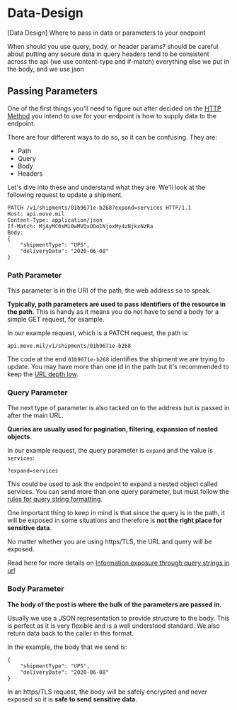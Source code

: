 # Data-Design

[Data Design] Where to pass in data or parameters to your endpoint

When should you use query, body, or header params?
should be careful about putting any secure data in query
headers tend to be consistent across the api (we use content-type and if-match)
everything else we put in the body, and we use json

## Passing Parameters

One of the first things you'll need to figure out after decided on the [HTTP Method](HTTP-Methods.md) you intend to use for your endpoint is how to supply data to the endpoint.

There are four different ways to do so, so it can be confusing. They are:

- Path
- Query
- Body
- Headers

Let's dive into these and understand what they are. We'll look at the following request to update a shipment.

```
PATCH /v1/shipments/01b9671e-b268?expand=services HTTP/1.1
Host: api.move.mil
Content-Type: application/json
If-Match: MjAyMC0xMi0wMVQxODo1NjoxMy4zNjkxNzRa
Body:
{
    "shipmentType": "UPS",
    "deliveryDate": "2020-06-08"
}
```

### Path Parameter

This parameter is in the URI of the path, the web address so to speak.

**Typically, path parameters are used to pass identifiers of the resource in the path**. This is handy as it means you do not have to send a body for a simple GET request, for example.

In our example request, which is a PATCH request, the path is:

```
api.move.mil/v1/shipments/01b9671e-b268
```

The code at the end `01b9671e-b268` identifies the shipment we are trying to update. You may have more than one id in the path but it's recommended to keep the [URL depth low](Data-Design.md#Url-Depth).

### Query Parameter

The next type of parameter is also tacked on to the address but is passed in after the main URL.

**Queries are usually used for pagination, filtering, expansion of nested objects.**

In our example request, the query parameter is `expand` and the value is `services`:

```
?expand=services
```

This could be used to ask the endpoint to expand a nested object called services. You can send more than one query parameter, but must follow the [rules for query string formatting](https://en.wikipedia.org/wiki/Query_string).

One important thing to keep in mind is that since the query is in the path, it will be exposed in some situations and therefore is **not the right place for sensitive data**.

No matter whether you are using https/TLS, the URL and query will be exposed.

Read here for more details on [Information exposure through query strings in url](https://owasp.org/www-community/vulnerabilities/Information_exposure_through_query_strings_in_url)

### Body Parameter

**The body of the post is where the bulk of the parameters are passed in.**

Usually we use a JSON representation to provide structure to the body. This is perfect as it is very flexible and is a well understood standard. We also return data back to the caller in this format.

In the example, the body that we send is:

```
{
    "shipmentType": "UPS",
    "deliveryDate": "2020-06-08"
}
```

In an https/TLS request, the body will be safely encrypted and never exposed so it is **safe to send sensitive data**.
